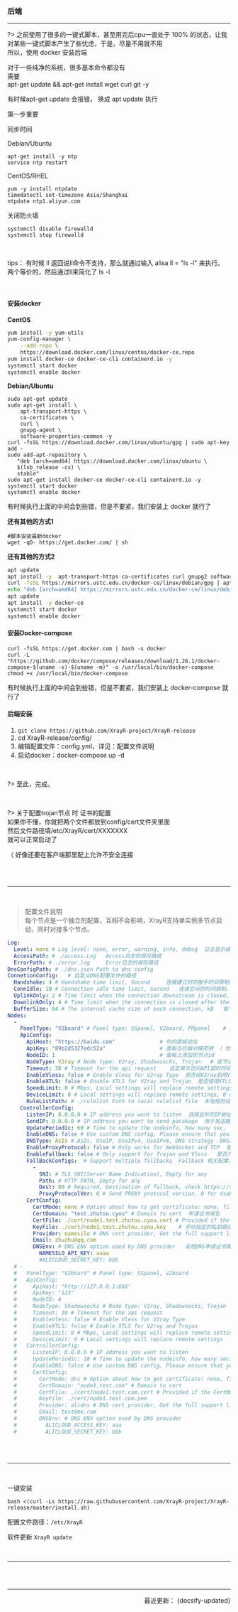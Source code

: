 ### 后端

-------

?> 之前使用了很多的一键式脚本，甚至用完后cpu一直处于 100% 的状态，让我对某些一键式脚本产生了些忧虑，于是，尽量不用就不用 <br>  所以，使用 docker 安装后端


对于一些纯净的系统，很多基本命令都没有
<br>
需要<br>
apt-get update && apt-get install wget curl git -y

有时候apt-get update 会报错， 换成 apt update 执行




第一步重要

同步时间

Debian/Ubuntu

```shell
apt-get install -y ntp
service ntp restart
```


CentOS/RHEL

```shell
yum -y install ntpdate
timedatectl set-timezone Asia/Shanghai
ntpdate ntp1.aliyun.com
```

关闭防火墙

```shell
systemctl disable firewalld
systemctl stop firewalld
```


<br>


tips： 有时候 ll 返回说ll命令不支持，那么就通过输入 alisa ll = "ls -l" 来执行。 两个等价的，然后通过ll来简化了 ls -l


<br>




#### 安装docker

**CentOS**

```bash
yum install -y yum-utils
yum-config-manager \
    --add-repo \
    https://download.docker.com/linux/centos/docker-ce.repo
yum install docker-ce docker-ce-cli containerd.io -y
systemctl start docker
systemctl enable docker
```

**Debian/Ubuntu**

```shell
sudo apt-get update
sudo apt-get install \
    apt-transport-https \
    ca-certificates \
    curl \
    gnupg-agent \
    software-properties-common -y
curl -fsSL https://download.docker.com/linux/ubuntu/gpg | sudo apt-key add -
sudo add-apt-repository \
   "deb [arch=amd64] https://download.docker.com/linux/ubuntu \
   $(lsb_release -cs) \
   stable"
sudo apt-get install docker-ce docker-ce-cli containerd.io -y
systemctl start docker
systemctl enable docker
```



有时候执行上面的中间会到些错，但是不要紧，我们安装上 docker 就行了

**还有其他的方式1**

```shell
#脚本安装最新docker
wget -qO- https://get.docker.com/ | sh
```


**还有其他的方式2**

```bash
apt update
apt install -y  apt-transport-https ca-certificates curl gnupg2 software-properties-common
curl -fsSL https://mirrors.ustc.edu.cn/docker-ce/linux/debian/gpg | apt-key add -
echo "deb [arch=amd64] https://mirrors.ustc.edu.cn/docker-ce/linux/debian stretch stable" >>/etc/apt/sources.list
apt update
apt install -y docker-ce
systemctl start docker
systemctl enable docker
```


#### 安装Docker-compose

```shell
curl -fsSL https://get.docker.com | bash -s docker
curl -L "https://github.com/docker/compose/releases/download/1.26.1/docker-compose-$(uname -s)-$(uname -m)" -o /usr/local/bin/docker-compose
chmod +x /usr/local/bin/docker-compose
```

有时候执行上面的中间会到些错，但是不要紧，我们安装上 docker-compose 就行了




#### 后端安装

1. `git clone https://github.com/XrayR-project/XrayR-release`
2. cd XrayR-release/config/
3. 编辑配置文件：config.yml，详见：配置文件说明
4. 启动docker：docker-compose up -d



<br>


?> 至此，完成。



<br>


?> 关于配置trojan节点 时 证书的配置 <br>
如果你不懂，你就把两个文件都放到config/cert文件夹里面 <br>
然后文件路径填/etc/XrayR/cert/XXXXXXX  <br>
就可以正常启动了

（ 好像还要在客户端那里配上允许不安全连接




<br>


<br>




------

<br>



>配置文件说明 <br>
> 每个节点是一个独立的配置，互相不会影响，XrayR支持单实例多节点启动，同时对接多个节点。


```yml
Log:
  Level: none # Log level: none, error, warning, info, debug  日志显示级别，none为不显示
  AccessPath: # ./access.Log   Access日志的保存路径
  ErrorPath: # ./error.log     Error日志的保存路径
DnsConfigPath: # ./dns.json Path to dns config
ConnetionConfig:   # 自定义DNS配置文件的路径
  Handshake: 4 # Handshake time limit, Second     连接建立时的握手时间限制。单位为秒。默认值为 4。在入站代理处理一个新连接时，在握手阶段如果使用的时间超过这个时间，则中断该连接。
  ConnIdle: 10 # Connection idle time limit, Second   连接空闲的时间限制。单位为秒。默认值为 10。如果在 ConnIdle 时间内，没有任何数据被传输（包括上行和下行数据），则中断该连接。减少该值有可能可以优化内存占用，但是会导致用户连接延时变高。
  UplinkOnly: 2 # Time limit when the connection downstream is closed, Second   当连接下行线路关闭后的时间限制。单位为秒。默认值为 2。当服务器（如远端网站）关闭下行连接时，出站代理会在等待UplinkOnly时间后中断连接。
  DownlinkOnly: 4 # Time limit when the connection is closed after the uplink is closed, Second   当连接上行线路关闭后的时间限制。单位为秒。默认值为 4。当服务器（如远端网站）关闭上行连接时，出站代理会在等待DownlinkOnly时间后中断连接。
  BufferSize: 64 # The internal cache size of each connection, kB   每个连接的内部缓存大小。单位为 kB。当值为 0 时，内部缓存被禁用。减少该值有可能可以优化内存占用，但有可能导致CPU占用上升
Nodes:
  -
    PanelType: "V2board" # Panel type: SSpanel, V2board, PMpanel    # 选择你的面板类型
    ApiConfig:
      ApiHost: "https://baidu.com"              # 你的面板地址
      ApiKey: "89b2d5327edc52a"                 # 面板与后端对接密钥 （ 你自己设置的
      NodeID: 1                                 # 面板上添加的节点id
      NodeType: V2ray # Node type: V2ray, Shadowsocks, Trojan   # 该节点的类型
      Timeout: 30 # Timeout for the api request    设定单次访问API超时时间，默认5秒
      EnableVless: false # Enable Vless for V2ray Type  是否给V2ray启用Vless协议
      EnableXTLS: false # Enable XTLS for V2ray and Trojan  是否使用XTLS
      SpeedLimit: 0 # Mbps, Local settings will replace remote settings, 0 means disable  单位Mbps, 本地限速设置，会覆盖远程设置，0为不启用
      DeviceLimit: 0 # Local settings will replace remote settings, 0 means disable   本地设备限制，会覆盖远程设置，0为不启用
      RuleListPath: # ./rulelist Path to local rulelist file  本地规则设置，指定本地规则文件路径，规则文件格式
    ControllerConfig:
      ListenIP: 0.0.0.0 # IP address you want to listen  选择监听的IP地址，0.0.0.0会同时监听v6和v4
      SendIP: 0.0.0.0 # IP address you want to send pacakage  用于发送数据的 IP 地址
      UpdatePeriodic: 60 # Time to update the nodeinfo, how many sec.  从前端更新节点、用户信息和上报用户使用信息的间隔，默认60秒
      EnableDNS: false # Use custom DNS config, Please ensure that you set the dns.json well  是否为当前节点启用自定义DNS，默认使用系统DNS
      DNSType: AsIs # AsIs, UseIP, UseIPv4, UseIPv6, DNS strategy  DNS解析类型，AsIs：使用系统DNS，UseIP,UseIPv4,UseIPv6为使用自定义DNS，请确保EnableDNS为true，且正确配置了DnsConfigPath
      EnableProxyProtocol: false # Only works for WebSocket and TCP  是否为当前节点启用ProxyProtocol获取中转IP，只对TCP和WS有效
      EnableFallback: false # Only support for Trojan and Vless   是否为当前节点启用Fallback，只对Vless和Trojan协议有效
      FallBackConfigs:  # Support multiple fallbacks  Fallback 相关配置，请查看 Fallback功能说明
        -
          SNI: # TLS SNI(Server Name Indication), Empty for any
          Path: # HTTP PATH, Empty for any
          Dest: 80 # Required, Destination of fallback, check https://xtls.github.io/config/fallback/ for details.
          ProxyProtocolVer: 0 # Send PROXY protocol version, 0 for dsable
      CertConfig:
        CertMode: none # Option about how to get certificate: none, file, http, dns. Choose "none" will forcedly disable the tls config.   获取证书的方式。file:手动提供，并制定路径。http：通过http申请，需要80端口。dns：使用dns模式申请，需要制定相关dns服务商配置。none：强制关闭tls设置，交由nginx或者caddy处理。
        CertDomain: "test.zhutou.cyou" # Domain to cert  申请证书域名
        CertFile: ./cert/node1.test.zhutou.cyou.cert # Provided if the CertMode is file 手动指定的证书路径
        KeyFile: ./cert/node1.test.zhutou.cyou.key    # 手动指定的私钥路径
        Provider: namesilo # DNS cert provider, Get the full support list here: https://go-acme.github.io/lego/dns/  dns提供商，所有支持的dns提供商请在此获取：https://go-acme.github.io/lego/dns/
        Email: zhuzhu@qq.com
        DNSEnv: # DNS ENV option used by DNS provider   采用DNS申请证书需要的环境变量，请参考上文链接内，自己的dns提供商所需要的参数，填写于此。请注意一行一个，填写时需符合yaml文件格式。
          NAMESILO_API_KEY: aaaa
          #ALICLOUD_SECRET_KEY: bbb
  # -
  #   PanelType: "V2board" # Panel type: SSpanel, V2board
  #   ApiConfig:
  #     ApiHost: "http://127.0.0.1:668"
  #     ApiKey: "123"
  #     NodeID: 4
  #     NodeType: Shadowsocks # Node type: V2ray, Shadowsocks, Trojan
  #     Timeout: 30 # Timeout for the api request
  #     EnableVless: false # Enable Vless for V2ray Type
  #     EnableXTLS: false # Enable XTLS for V2ray and Trojan
  #     SpeedLimit: 0 # Mbps, Local settings will replace remote settings
  #     DeviceLimit: 0 # Local settings will replace remote settings
  #   ControllerConfig:
  #     ListenIP: 0.0.0.0 # IP address you want to listen
  #     UpdatePeriodic: 10 # Time to update the nodeinfo, how many sec.
  #     EnableDNS: false # Use custom DNS config, Please ensure that you set the dns.json well
  #     CertConfig:
  #       CertMode: dns # Option about how to get certificate: none, file, http, dns
  #       CertDomain: "node1.test.com" # Domain to cert
  #       CertFile: ./cert/node1.test.com.cert # Provided if the CertMode is file
  #       KeyFile: ./cert/node1.test.com.pem
  #       Provider: alidns # DNS cert provider, Get the full support list here: https://go-acme.github.io/lego/dns/
  #       Email: test@me.com
  #       DNSEnv: # DNS ENV option used by DNS provider
  #         ALICLOUD_ACCESS_KEY: aaa
  #         ALICLOUD_SECRET_KEY: bbb
```










<br>


<br>

------------------------


<br>

一键安装

```shell
bash <(curl -Ls https://raw.githubusercontent.com/XrayR-project/XrayR-release/master/install.sh)
```

配置文件路径：`/etc/XrayR` 

软件更新 `XrayR update`


<br>


----------------------

<br>



<br>

-------

<p align="right">最近更新： {docsify-updated}</p>




